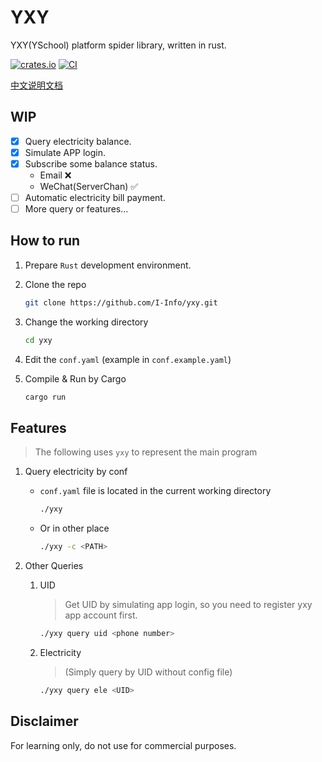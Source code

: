 # YXY
YXY(YSchool) platform spider library, written in rust.

[![crates.io](https://img.shields.io/crates/v/yxy.svg)](https://crates.io/crates/yxy)
[![CI](https://github.com/I-Info/yxy/actions/workflows/ci.yml/badge.svg)](https://github.com/I-Info/yxy/actions/workflows/ci.yml)

[中文说明文档](https://github.com/I-Info/yxy/blob/main/README-zh.md)
## WIP
- [x] Query electricity balance.
- [x] Simulate APP login.
- [x] Subscribe some balance status.
  - Email ❌
  - WeChat(ServerChan) ✅
- [ ] Automatic electricity bill payment.
- [ ] More query or features...

## How to run
1. Prepare `Rust` development environment. 

2. Clone the repo
    ``` bash
    git clone https://github.com/I-Info/yxy.git
    ```

3. Change the working directory
    ```bash
    cd yxy
    ```

4. Edit the `conf.yaml` (example in `conf.example.yaml`)
    
5. Compile & Run by Cargo
    ``` bash
    cargo run
    ```

## Features
> The following uses `yxy` to represent the main program

1. Query electricity by conf
   - `conf.yaml` file is located in the current working directory
        ``` bash
        ./yxy
        ```

    - Or in other place
        ``` bash
        ./yxy -c <PATH>
        ```

2. Other Queries
    1. UID
        > Get UID by simulating app login, so you need to register yxy app account first.
        ``` bash
        ./yxy query uid <phone number>
        ```

    2. Electricity 
        > (Simply query by UID without config file)
        ``` bash
        ./yxy query ele <UID>
        ```

## Disclaimer
For learning only, do not use for commercial purposes.